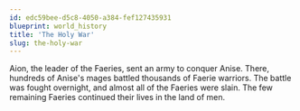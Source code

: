 ```yaml
---
id: edc59bee-d5c8-4050-a384-fef127435931
blueprint: world_history
title: 'The Holy War'
slug: the-holy-war
---
```

Aion, the leader of the Faeries, sent an army to conquer Anise. There, hundreds of Anise's mages battled thousands of Faerie warriors. The battle was fought overnight, and almost all of the Faeries were slain. The few remaining Faeries continued their lives in the land of men.